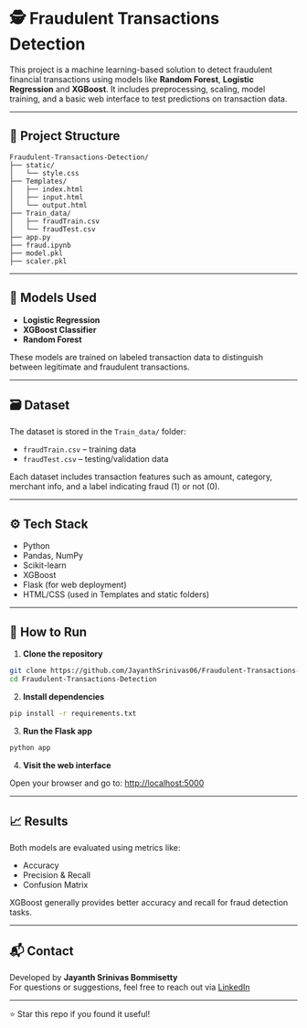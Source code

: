 # 🕵️ Fraudulent Transactions Detection

This project is a machine learning-based solution to detect fraudulent financial transactions using models like **Random Forest**, **Logistic Regression** and **XGBoost**. It includes preprocessing, scaling, model training, and a basic web interface to test predictions on transaction data.

---

## 📂 Project Structure

```
Fraudulent-Transactions-Detection/
├── static/
│   └── style.css                         
├── Templates/
│   ├── index.html
│   ├── input.html
│   └── output.html                  
├── Train_data/                      
│   ├── fraudTrain.csv
│   └── fraudTest.csv
├── app.py                            
├── fraud.ipynb                           
├── model.pkl
├── scaler.pkl
```

---

## 🧠 Models Used

- **Logistic Regression**
- **XGBoost Classifier**
- **Random Forest**

These models are trained on labeled transaction data to distinguish between legitimate and fraudulent transactions.

---

## 🗃️ Dataset

The dataset is stored in the `Train_data/` folder:
- `fraudTrain.csv` – training data
- `fraudTest.csv` – testing/validation data

Each dataset includes transaction features such as amount, category, merchant info, and a label indicating fraud (1) or not (0).

---

## ⚙️ Tech Stack

- Python
- Pandas, NumPy
- Scikit-learn
- XGBoost
- Flask (for web deployment)
- HTML/CSS (used in Templates and static folders)

---

## 🚀 How to Run

1. **Clone the repository**
```bash
git clone https://github.com/JayanthSrinivas06/Fraudulent-Transactions-Detection.git
cd Fraudulent-Transactions-Detection
```

2. **Install dependencies**
```bash
pip install -r requirements.txt
```

3. **Run the Flask app**
```bash
python app
```

4. **Visit the web interface**

Open your browser and go to: [http://localhost:5000](http://localhost:5000)

---

## 📈 Results

Both models are evaluated using metrics like:
- Accuracy
- Precision & Recall
- Confusion Matrix

XGBoost generally provides better accuracy and recall for fraud detection tasks.

---

## 📬 Contact

Developed by **Jayanth Srinivas Bommisetty**  
For questions or suggestions, feel free to reach out via [LinkedIn](https://www.linkedin.com/in/jayanth-srinivas-b-0b7911269/)

---

⭐ Star this repo if you found it useful!
